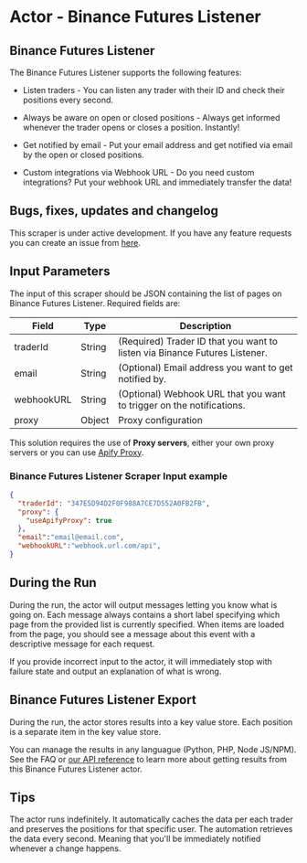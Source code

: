 # Actor - Binance Futures Listener

## Binance Futures Listener

The Binance Futures Listener supports the following features:

-   Listen traders - You can listen any trader with their ID and check their positions every second.

-   Always be aware on open or closed positions - Always get informed whenever the trader opens or closes a position. Instantly!

-   Get notified by email - Put your email address and get notified via email by the open or closed positions.

-   Custom integrations via Webhook URL - Do you need custom integrations? Put your webhook URL and immediately transfer the data!

## Bugs, fixes, updates and changelog

This scraper is under active development. If you have any feature requests you can create an issue from [here](https://github.com/epctex/binance-futures-listener/issues).


## Input Parameters

The input of this scraper should be JSON containing the list of pages on Binance Futures Listener. Required fields are:

| Field                | Type    | Description                                                                                                                                                                                                    |
| -------------------- | ------- | -------------------------------------------------------------------------------------------------------------------------------------------------------------------------------------------------------------- |
| traderId               | String  | (Required) Trader ID that you want to listen via Binance Futures Listener.                                                                                                                                                       |
| email               | String  | (Optional) Email address you want to get notified by.                                                                                                                                                       |
| webhookURL               | String  | (Optional) Webhook URL that you want to trigger on the notifications.                                                                                                                                                       |
| proxy                | Object  | Proxy configuration                                                                                                                                                                                            |


This solution requires the use of **Proxy servers**, either your own proxy servers or you can use [Apify Proxy](https://www.apify.com/docs/proxy).


### Binance Futures Listener Scraper Input example

```json
{
  "traderId": "347E5D94D2F0F988A7CE7D552A0FB2FB",
  "proxy": {
    "useApifyProxy": true
  },
  "email":"email@email.com",
  "webhookURL":"webhook.url.com/api",
}
```

## During the Run

During the run, the actor will output messages letting you know what is going on. Each message always contains a short label specifying which page from the provided list is currently specified.
When items are loaded from the page, you should see a message about this event with a descriptive message for each request.

If you provide incorrect input to the actor, it will immediately stop with failure state and output an explanation of what is wrong.

## Binance Futures Listener Export

During the run, the actor stores results into a key value store. Each position is a separate item in the key value store.

You can manage the results in any languague (Python, PHP, Node JS/NPM). See the FAQ or <a href="https://www.apify.com/docs/api" target="blank">our API reference</a> to learn more about getting results from this Binance Futures Listener actor.

## Tips

The actor runs indefinitely. It automatically caches the data per each trader and preserves the positions for that specific user. The automation retrieves the data every second. Meaning that you'll be immediately notified whenever a change happens.
